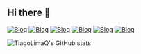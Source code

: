 ## Hi there 👋

[![Blog](https://img.shields.io/badge/HTML5-E34F26?style=for-the-badge&logo=html5&logoColor=white)](#)
[![Blog](https://img.shields.io/badge/CSS-239120?&style=for-the-badge&logo=css3&logoColor=white)](#)
[![Blog](https://img.shields.io/badge/JavaScript-F7DF1E?style=for-the-badge&logo=javascript&logoColor=black)](#)
[![Blog](https://img.shields.io/badge/Node.js-43853D?style=for-the-badge&logo=node.js&logoColor=white)](#)
[![Blog](https://img.shields.io/badge/Bootstrap-563D7C?style=for-the-badge&logo=bootstrap&logoColor=white)](#)
[![Blog](https://img.shields.io/badge/MySQL-00000F?style=for-the-badge&logo=mysql&logoColor=white)](#)

![TiagoLimaQ's GitHub stats](https://github-readme-stats.vercel.app/api?username=TiagoLimaQ&show_icons=true&theme=radical)
